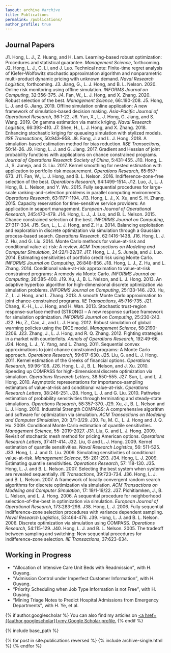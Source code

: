 ```yaml
---
layout: archive #archive
title: Publications
permalink: /publications/
author_profile: true
---
```


## Journal Papers

J1. Hong, L. J., Z. Huang, and H. Lam.  Learning-based robust optimization: Procedures and statistical guarantee. _Management Science_, forthcoming.
J2. Hong, L. J., C. Li, and J. Luo. Technical note: Finite-time regret analysis of Kiefer-Wolfowitz stochastic approximation algorithm and nonparametric multi-product dynamic pricing with unknown demand. _Naval Research Logistics_, forthcoming.
J3.	Jiang, G., L. J. Hong, and B.  L. Nelson.  2020. Online risk monitoring using offline simulation. _INFORMS Journal on Computing_, 32:356-375.
J4. Fan, W., L. J. Hong, and X. Zhang. 2020. Robust selection of the best. _Management Science_, 66:.190-208.
J5. Hong, L. J. and G. Jiang. 2019. Offline simulation online application: A new framework of simulation-based decision making. _Asia-Pacific Journal of Operational Research_, 36:1-22.
J6. Yun, X., L. J. Hong, G. Jiang, and S. Wang. 2019. On gamma estimation via matrix kriging. _Naval Research Logistics_, 66:393-410.
J7. Shen, H., L. J. Hong, and X. Zhang. 2018. Enhancing stochastic kriging for queueing simulation with stylized models. _IISE Transactions_, 50:943–958.
J8. Fang, J. and L. J. Hong. 2018. A simulation-based estimation method for bias reduction. _IISE Transactions_, 50:14-26.
J9. Hong, L. J. and G. Jiang. 2017. Gradient and Hessian of joint probability functions with applications on chance constrained programs. _Journal of Operations Research Society of China_, 5:431-455.
J10. Hong, L. J., S. Juneja, and G. Liu. 2017. Kernel smoothing for nested estimation with application to portfolio risk measurement. _Operations Research_, 65:657-673. 
J11. Fan, W., L.  J.  Hong, and B. L.  Nelson.  2016.  Indifference-zone-free selection of the best. _Operations Research_, 64:1499-1514.
J12. Luo, J., L. J. Hong, B. L. Nelson, and Y. Wu. 2015. Fully sequential procedures for large-scale ranking-and-selection problems in parallel computing environments. _Operations Research_, 63:1177-1194.
J13. Hong, L. J., X. Xu, and S. H. Zhang. 2015. Capacity reservation for time-sensitive service providers: An application in seaport management. _European Journal of Operational Research_, 245:470-479.
J14. Hong, L. J., J. Luo, and B. L. Nelson. 2015. Chance constrained selection of the best. _INFORMS Journal on Computing_, 27:317-334.
J15. Sun, L., L. J. Hong, and Z. Hu. 2014. Balancing exploitation and exploration in discrete optimization via simulation through a Gaussian process-based search. _Operations Research_, 62:1416-1438.
J16. Hong, L. J. Z. Hu, and G. Liu. 2014. Monte Carlo methods for value-at-risk and conditional value-at-risk: A review. _ACM Transactions on Modeling and Computer Simulation_, 24:22/1-22/37.
J17. Hong, L. J., S. Juneja, and J. Luo. 2014. Estimating sensitivities of portfolio credit risk using Monte Carlo. _INFORMS Journal on Computing_, 26:848-856.
J18. Hong, L. J., Z. Hu, and L. Zhang. 2014. Conditional value-at-risk approximation to value-at-risk constrained programs: A remedy via Monte Carlo. _INFORMS Journal on Computing_, 26:385-400.
J19. Xu, J., B. L. Nelson, and L. J. Hong. 2013. An adaptive hyperbox algorithm for high-dimensional discrete optimization via simulation problems. _INFORMS Journal on Computing_, 25:133-146.
J20. Hu, Z., L. J. Hong, and L. Zhang. 2013. A smooth Monte Carlo approximation to joint chance-constrained programs. _IIE Transactions_, 45:716-735.
J21. Chang, K.-H., L. J. Hong, and H. Wan. 2013. Stochastic trust-region response-surface method (STRONG) – A new response surface framework for simulation optimization. _INFORMS Journal on Computing_, 25:230-243.
J22. Hu, Z., Cao, J., and L. J. Hong. 2012. Robust simulation of global warming policies using the DICE model. _Management Science_, 58:2190-2206.
J23.   Zhang, J., L. J. Hong, and R. Q. Zhang. 2012. Fighting strategies in a market with counterfeits.
_Annals of Operations Research_, 192:49-66.
J24. Hong, L. J., Y. Yang, and L. Zhang. 2011. Sequential convex approximations to joint chance constrained programs: A Monte Carlo approach. _Operations Research_, 59:617-630.
J25. Liu, G. and L. J. Hong. 2011. Kernel estimation of the Greeks of financial options. _Operations Research_, 59:96-108.
J26. Hong, L. J., B. L. Nelson, and J. Xu. 2010. Speeding up COMPASS for high-dimensional discrete optimization via simulation. _Operations Research Letters_, 38:550-555.
J27. Sun, L. and L. J. Hong. 2010. Asymptotic representations for importance-sampling estimators of value-at-risk and conditional value-at-risk. _Operations Research Letters_, 38:246-251.
J28.   Hong, L. J. and G. Liu. 2010. Pathwise estimation of probability sensitivities through terminating and steady-state simulations. _Operations Research_, 58:357-370.
J29. Xu, J., B. L. Nelson and L. J. Hong. 2010. Industrial Strength COMPASS: A comprehensive algorithm and software for optimization via simulation. _ACM Transactions on Modeling and Computer Simulation_, 20: 3/1-3/29.
J30. Fu, M. C., L. J. Hong and J. Q. Hu. 2009. Conditional Monte Carlo estimation of quantile sensitivities. _Management Science_, 55: 2019-2027.
J31.   Liu, G. and L. J. Hong. 2009. Revisit of stochastic mesh method for pricing American options. _Operations Research Letters_, 37:411-414.
J32. Liu, G and L. J. Hong. 2009. Kernel estimation of quantile sensitivities. _Naval Research Logistics_, 56: 511-525.
J33. Hong, L. J. and G. Liu. 2009. Simulating sensitivities of conditional value-at-risk. _Management Science_, 55: 281-293.
J34.   Hong, L. J. 2009. Estimating quantile sensitivities. _Operations Research_, 57: 118-130.
J35. Hong, L. J. and B. L. Nelson. 2007. Selecting the best system when systems are revealed sequentially. _IIE Transactions_, 39:723-734.
J36. Hong, L. J. and B. L. Nelson. 2007. A framework of locally convergent random search algorithms for discrete optimization via simulation. _ACM Transactions on Modeling and Computer Simulation_, 17: 19/1-19/22.
J37. Pichitlamken, J., B. L. Nelson, and L. J. Hong. 2006. A sequential procedure for neighborhood selection-of-the-best in optimization via simulation. _European Journal of Operational Research_, 173:283-298.
J38. Hong, L. J. 2006. Fully sequential indifference-zone selection procedures with variance dependent sampling. _Naval Research Logistics_, 53:464-476.
J39.   Hong, L. J. and B. L.  Nelson. 2006.  Discrete optimization via simulation using COMPASS.
_Operations Research_, 54:115-129.
J40. Hong, L. J. and B. L. Nelson. 2005. The tradeoff between sampling and switching: New sequential procedures for indifference-zone selection.  _IIE Transactions_, 37:623-634.


## Working in Progress

* <q>Allocation of Intensive Care Unit Beds with Readmission</q>, with H. Ouyang.
* <q>Admission Control under Imperfect Customer Information</q>, with H. Ouyang.
* <q>Priority Scheduling when Job Type Information is not Free</q>, with H. Ouyang.
* <q>Mining Triage Notes to Predict Hospital Admissions from Emergency Departments</q>, with H. Ye, et al.

<!---
<ol start="9">
    <li><q>Allocation of Intensive Care Unit Beds with Readmission</q>, with H. Ouyang.</li>
    <li><q>Admission Control under Imperfect Customer Information</q>, with H. Ouyang.</li>
    <li><q>Priority Scheduling when Job Type Information is not Free</q>, with H. Ouyang.</li>
    <li><q>Mining Triage Notes to Predict Hospital Admissions from Emergency Departments</q>, with H. Ye, et al.</li>
</ol>
--->

{% if author.googlescholar %}
  You can also find my articles on <u><a href=</q>{{author.googlescholar}}</q>>my Google Scholar profile</a>.</u>
{% endif %}

{% include base_path %}

{% for post in site.publications reversed %}
  {% include archive-single.html %}
{% endfor %}
